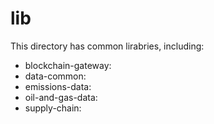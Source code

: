 # lib

This directory has common lirabries, including:

* blockchain-gateway: 
* data-common: 
* emissions-data: 
* oil-and-gas-data: 
* supply-chain: